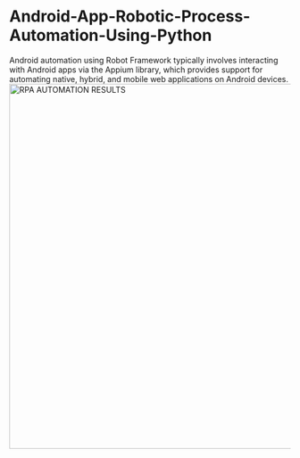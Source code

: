 # Android-App-Robotic-Process-Automation-Using-Python
Android automation using Robot Framework typically involves interacting with Android apps via the Appium library, which provides support for automating native, hybrid, and mobile web applications on Android devices.
<img width="654" alt="RPA AUTOMATION RESULTS" src="https://github.com/Enockodhis/Android-App-Robotic-Process-Automation-Using-Python/assets/107674019/0dad534b-0df3-4a7e-818c-0d1897bd9f9d">

